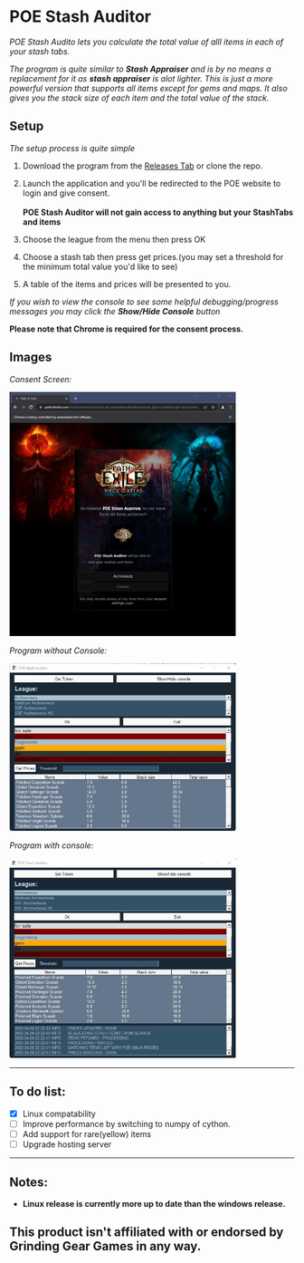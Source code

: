 # POE Stash Auditor

*POE Stash Audito lets you calculate the total value of alll items in each of your stash tabs.*

*The program is quite similar to __Stash Appraiser__ and is by no means a replacement for it as __stash appraiser__ is alot lighter. This is just a more powerful version that supports all items except for gems and maps. It also gives you the stack size of each item and the total value of the stack.*



## Setup
*The setup process is quite simple*
1. Download the program from the [Releases Tab](https://github.com/eslam-allam/POE-stash-Auditor/releases) or clone the repo.
1. Launch the application and you'll be redirected to the POE website to login and give consent.<br></br>
__POE Stash Auditor will not gain access to anything but your StashTabs and items__

1. Choose the league from the menu then press OK
1. Choose a stash tab then press get prices.(you may set a threshold for the minimum total value you'd like to see)
1. A table of the items and prices will be presented to you.

*If you wish to view the console to see some helpful debugging/progress messages you may click the __Show/Hide Console__ button*

**Please note that Chrome is required for the consent process.**


## Images

*Consent Screen:*

<img src="/consent-screen.jpg" alt="Concent Screen" width="400" title="Consent Screen"/>

*Program without Console:*

<img src="/program-without-console.jpg" alt="Program without Console." width="400" title="Program without Console"/>

*Program with console:*

<img src="/program-with-console.jpg" alt="Program with Console." width="400" title="Program with Console"/>

______
## To do list:

- [x] Linux compatability
- [ ] Improve performance by switching to numpy of cython.
- [ ] Add support for rare(yellow) items
- [ ] Upgrade hosting server

____
## Notes:
- __Linux release is currently more up to date than the windows release.__

## This product isn't affiliated with or endorsed by Grinding Gear Games in any way.
